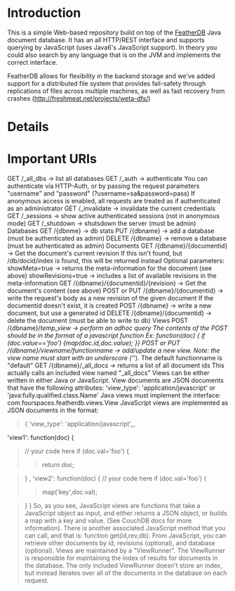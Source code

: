# Introduction #

This is a simple Web-based repository build on top of the [FeatherDB](http://www.fourspaces.com/blog/2008/4/11/FeatherDB_Java_JSON_Document_database) Java document database. It has an all HTTP/REST interface and supports querying by JavaScript (uses Java6's JavaScript support). In theory you could also search by any language that is on the JVM and implements the correct interface.

FeatherDB allows for flexibility in the backend storage and we've added support for a distributed file system that provides fail-safety through replications of files across multiple machines, as well as fast recovery from crashes (http://freshmeat.net/projects/weta-dfs/)

# Details #

# Important URIs #

GET /_all\_dbs -> list all databases
GET /_auth -> authenticate
You can authenticate via HTTP-Auth, or by passing the request parameters "username" and "password" (?username=sa&password=pass)
If anonymous access is enabled, all requests are treated as if authenticated as an administrator
GET /_invalidate -> invalidate the current credentials
GET /_sessions -> show active authenticated sessions (not in anonymous mode)
GET /_shutdown -> shutsdown the server (must be admin)
Databases
GET /{dbnme} -> db stats
PUT /{dbname} -> add a database (must be authenticated as admin)
DELETE /{dbname} -> remove a database (must be authenticated as admin)
Documents
GET /{dbname}/{documentid} -> Get the document's current revision
If this isn't found, but /db/docid/index is found, this will be returned instead
Optional parameters:
showMeta=true -> returns the meta-information for the document (see above)
showRevisions=true -> includes a list of available revisions in the meta-information
GET /{dbname}/{documentid}/{revision} -> Get the document's content (see above)
POST or PUT /{dbname}/{documentid} -> write the request's body as a new revision of the given document
If the documentid doesn't exist, it is created
POST /{dbname} -> write a new document, but use a generated id
DELETE /{dbname}/{documentid} -> delete the document (must be able to write to db)
Views
POST /{dbname}/_temp\_view -> perform an adhoc query
The contents of the POST should be in the format of a javascript function
Ex:
function(doc) { if (doc.value=='foo') {map(doc.id,doc.value); }}
POST or PUT /{dbname}/viewname/functionname -> add/update a new view.
Note: the view name must start with an underscore ('_').
The default functionname is "default"
GET /{dbname}/_all\_docs -> returns a list of all document ids
This actually calls an included view named "_all\_docs"
Views can be either written in either Java or JavaScript.  View documents are JSON documents that have the following attributes:
'view\_type': 'application/javascript' or 'java:fully.qualified.class.Name'
Java views must implement the interface: com.fourspaces.featherdb.views.View
JavaScript views are implemented as JSON documents in the format:
> {
'view\_type': 'application/javascript',_

'view1': function(doc) {
> // your code here
> if (doc.val='foo') {
> > return doc;

> } ,
'view2': function(doc) {
> // your code here
> if (doc.val='foo') {
> > map('key',doc.val);

> }
}
So, as you see, JavaScript views are functions that take a JavaScript object as input, and either returns a JSON object, or builds a map with a key and value. (See CouchDB docs for more information).
There is another associated JavaScript method that you can call, and that is: function get(id,rev,db).  From JavaScript, you can retrieve other documents by id, revisions (optional), and database (optional).
Views are maintained by a "ViewRunner".  The ViewRunner is responsible for maintaining the index of results for documents in the database.  The only included ViewRunner doesn't store an index, but instead iterates over all of the documents in the database on each request.